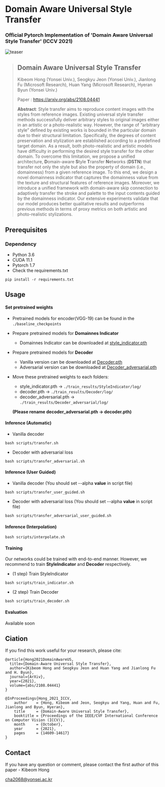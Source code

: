 # Domain Aware Universal Style Transfer

### Official Pytorch Implementation of 'Domain Aware Universal Style Transfer' (ICCV 2021)

![teaser](https://user-images.githubusercontent.com/77425614/127080253-dcee74fd-0301-4767-8f9c-6958d2da1ff8.PNG)

> ## Domain Aware Universal Style Transfer
> 
> Kibeom Hong (Yonsei Univ.), Seogkyu Jeon (Yonsei Univ.), Jianlong Fu (Microsoft Research), Huan Yang (Microsoft Research), Hyeran Byun (Yonsei Univ.)
>
> Paper : https://arxiv.org/abs/2108.04441
> 
> **Abstract**: Style transfer aims to reproduce content images with the styles from reference images. Existing universal style transfer methods successfully deliver arbitrary styles to original images either in an artistic or a photo-realistic way. However, the range of “arbitrary style” defined by existing works is bounded in the particular domain due to their structural limitation. Specifically, the degrees of content preservation and stylization are established according to a predefined target domain. As a result, both photo-realistic and artistic models have difficulty in performing the desired style transfer for the other domain. To overcome this limitation, we propose a unified architecture, **D**omain-aware **S**tyle **T**ransfer **N**etworks (**DSTN**) that transfer not only the style but also the property of domain (i.e., domainness) from a given reference image. To this end, we design a novel domainness indicator that captures the domainness value from the texture and structural features of reference images. Moreover, we introduce a unified framework with domain-aware skip connection to adaptively transfer the stroke and palette to the input contents guided by the domainness indicator. Our extensive experiments validate that our model produces better qualitative results and outperforms previous methods in terms of proxy metrics on both artistic and photo-realistic stylizations.


## Prerequisites

### Dependency
- Python 3.6
- CUDA 11.1
- Pytorch 1.7
- Check the requirements.txt

```
pip install -r requirements.txt
```

## Usage
#### Set pretrained weights
* Pretrained models for encoder(VGG-19) can be found in the `./baseline_checkpoints`
- Prepare pretrained models for **Domainnes Indicator**
  -  Domainnes Indicator can be downloaded at [style_indicator.pth](https://drive.google.com/file/d/1-rf2CdrCr9ei9KS-V0H3kjo1oaPmT5Xz/view?usp=sharing)
- Prepare pretrained models for **Decoder**
  -  Vanilla version can be downloaded at [Decoder.pth](https://drive.google.com/file/d/1tlUTBHB_rg9eRDa-wi1xPkbtBHGs1CUQ/view?usp=sharing)
  -  Adversarial version can be downloaded at [Decoder_adversarial.pth](https://drive.google.com/file/d/1lMCtPR-ZZUqJ1MHExXoTmCTO3K34rCCz/view?usp=sharing)

- Move these pretrained weights to each folders:
  - style_indicator.pth -> `./train_results/StyleIndicator/log/`
  - decoder.pth -> `./train_results/Decoder/log/`
  - decoder_adversarial.pth -> `./train_results/Decoder_adversarial/log/` 
 
  **(Please rename decoder_adversarial.pth -> decoder.pth)**

#### Inference (Automatic)
- Vanilla decoder
```
bash scripts/transfer.sh
```

- Decoder with adversarial loss
```
bash scripts/transfer_adversarial.sh
```

#### Inference (User Guided)
- Vanilla decoder (You should set --alpha **value** in script file)
```
bash scripts/transfer_user_guided.sh
```

- Decoder with adversarial loss (You should set --alpha **value** in script file)
```
bash scripts/transfer_adversarial_user_guided.sh
```

#### Inference (Interpolation)
```
bash scripts/interpolate.sh
```


#### Training
Our networks could be trained with end-to-end manner. However, we recommend to train **StyleIndicator** and **Decoder** respectively.

- (1 step) Train StyleIndicator 
```
bash scripts/train_indicator.sh
```

- (2 step) Train Decoder
```
bash scripts/train_decoder.sh
```


#### Evaluation
Available soon


## Ciation
If you find this work useful for your research, please cite:
```
@article{Hong2021DomainAwareUS,
  title={Domain-Aware Universal Style Transfer},
  author={Kibeom Hong and Seogkyu Jeon and Huan Yang and Jianlong Fu and H. Byun},
  journal={ArXiv},
  year={2021},
  volume={abs/2108.04441}
}

@InProceedings{Hong_2021_ICCV,
    author    = {Hong, Kibeom and Jeon, Seogkyu and Yang, Huan and Fu, Jianlong and Byun, Hyeran},
    title     = {Domain-Aware Universal Style Transfer},
    booktitle = {Proceedings of the IEEE/CVF International Conference on Computer Vision (ICCV)},
    month     = {October},
    year      = {2021},
    pages     = {14609-14617}
}
```

## Contact
If you have any question or comment, please contact the first author of this paper - Kibeom Hong

[cha2068@yonsei.ac.kr](cha2068@yonsei.ac.kr)
